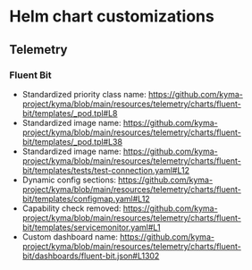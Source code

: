 # Helm chart customizations

## Telemetry

### Fluent Bit

* Standardized priority class name: https://github.com/kyma-project/kyma/blob/main/resources/telemetry/charts/fluent-bit/templates/_pod.tpl#L8
* Standardized image name: https://github.com/kyma-project/kyma/blob/main/resources/telemetry/charts/fluent-bit/templates/_pod.tpl#L38
* Standardized image name: https://github.com/kyma-project/kyma/blob/main/resources/telemetry/charts/fluent-bit/templates/tests/test-connection.yaml#L12
* Dynamic config sections: https://github.com/kyma-project/kyma/blob/main/resources/telemetry/charts/fluent-bit/templates/configmap.yaml#L12
* Capability check removed: https://github.com/kyma-project/kyma/blob/main/resources/telemetry/charts/fluent-bit/templates/servicemonitor.yaml#L1
* Custom dashboard name: https://github.com/kyma-project/kyma/blob/main/resources/telemetry/charts/fluent-bit/dashboards/fluent-bit.json#L1302
